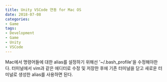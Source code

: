 ```yaml
---
title: Unity VSCode 연동 for Mac OS
date: 2018-07-08
categories:
- Game
tags:
- Development
- Game
- Unity
- VSCode
---
```


Mac에서 명령어들에 대한 alias를 설정하기 위해선 '~/.bash_profile'을 수정해야한다.
터미널에서 vim과 같은 에디터로 수정 및 저장한 후에 기존 터미널을 닫고 새로운 터미널로 생성한 alias를 사용하면 된다.